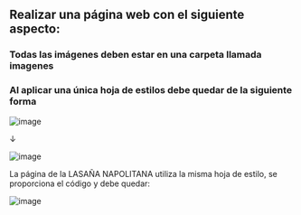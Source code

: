## Realizar una página web  con el siguiente aspecto: 
 
### Todas las imágenes deben estar en una carpeta llamada imagenes 
 
### Al aplicar una única hoja de estilos debe quedar de la siguiente forma


![image](https://github.com/user-attachments/assets/874ca8d4-1b7c-49b1-a9f9-76287f8a462e)

↓

![image](https://github.com/user-attachments/assets/58ee8d67-1f56-4d85-861a-36489ee3bd65)


 
La página de la LASAÑA NAPOLITANA utiliza la misma hoja de estilo, se proporciona el código  y debe quedar: 

![image](https://github.com/user-attachments/assets/8db26d9f-3a51-4045-b6c4-cfbe4dc6879f)
